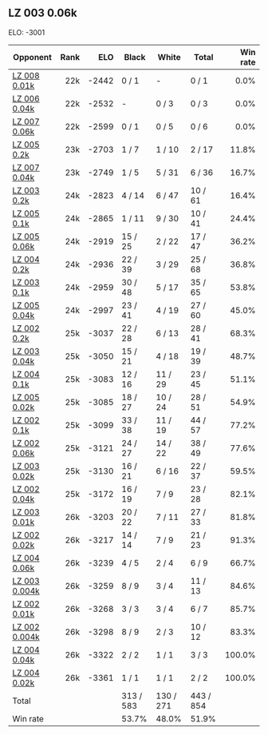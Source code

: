 ## LZ 003 0.06k ##

ELO: -3001

Opponent | Rank | ELO | Black | White | Total | Win rate
---------|-----:|----:|-------|-------|-------|-------:
[LZ 008 0.01k](LZ%20008%200.01k.md) | 22k | -2442 | 0 / 1 | - | 0 / 1 | 0.0%
[LZ 006 0.04k](LZ%20006%200.04k.md) | 22k | -2532 | - | 0 / 3 | 0 / 3 | 0.0%
[LZ 007 0.06k](LZ%20007%200.06k.md) | 22k | -2599 | 0 / 1 | 0 / 5 | 0 / 6 | 0.0%
[LZ 005 0.2k](LZ%20005%200.2k.md) | 23k | -2703 | 1 / 7 | 1 / 10 | 2 / 17 | 11.8%
[LZ 007 0.04k](LZ%20007%200.04k.md) | 23k | -2749 | 1 / 5 | 5 / 31 | 6 / 36 | 16.7%
[LZ 003 0.2k](LZ%20003%200.2k.md) | 24k | -2823 | 4 / 14 | 6 / 47 | 10 / 61 | 16.4%
[LZ 005 0.1k](LZ%20005%200.1k.md) | 24k | -2865 | 1 / 11 | 9 / 30 | 10 / 41 | 24.4%
[LZ 005 0.06k](LZ%20005%200.06k.md) | 24k | -2919 | 15 / 25 | 2 / 22 | 17 / 47 | 36.2%
[LZ 004 0.2k](LZ%20004%200.2k.md) | 24k | -2936 | 22 / 39 | 3 / 29 | 25 / 68 | 36.8%
[LZ 003 0.1k](LZ%20003%200.1k.md) | 24k | -2959 | 30 / 48 | 5 / 17 | 35 / 65 | 53.8%
[LZ 005 0.04k](LZ%20005%200.04k.md) | 24k | -2997 | 23 / 41 | 4 / 19 | 27 / 60 | 45.0%
[LZ 002 0.2k](LZ%20002%200.2k.md) | 25k | -3037 | 22 / 28 | 6 / 13 | 28 / 41 | 68.3%
[LZ 003 0.04k](LZ%20003%200.04k.md) | 25k | -3050 | 15 / 21 | 4 / 18 | 19 / 39 | 48.7%
[LZ 004 0.1k](LZ%20004%200.1k.md) | 25k | -3083 | 12 / 16 | 11 / 29 | 23 / 45 | 51.1%
[LZ 005 0.02k](LZ%20005%200.02k.md) | 25k | -3085 | 18 / 27 | 10 / 24 | 28 / 51 | 54.9%
[LZ 002 0.1k](LZ%20002%200.1k.md) | 25k | -3099 | 33 / 38 | 11 / 19 | 44 / 57 | 77.2%
[LZ 002 0.06k](LZ%20002%200.06k.md) | 25k | -3121 | 24 / 27 | 14 / 22 | 38 / 49 | 77.6%
[LZ 003 0.02k](LZ%20003%200.02k.md) | 25k | -3130 | 16 / 21 | 6 / 16 | 22 / 37 | 59.5%
[LZ 002 0.04k](LZ%20002%200.04k.md) | 25k | -3172 | 16 / 19 | 7 / 9 | 23 / 28 | 82.1%
[LZ 003 0.01k](LZ%20003%200.01k.md) | 26k | -3203 | 20 / 22 | 7 / 11 | 27 / 33 | 81.8%
[LZ 002 0.02k](LZ%20002%200.02k.md) | 26k | -3217 | 14 / 14 | 7 / 9 | 21 / 23 | 91.3%
[LZ 004 0.06k](LZ%20004%200.06k.md) | 26k | -3239 | 4 / 5 | 2 / 4 | 6 / 9 | 66.7%
[LZ 003 0.004k](LZ%20003%200.004k.md) | 26k | -3259 | 8 / 9 | 3 / 4 | 11 / 13 | 84.6%
[LZ 002 0.01k](LZ%20002%200.01k.md) | 26k | -3268 | 3 / 3 | 3 / 4 | 6 / 7 | 85.7%
[LZ 002 0.004k](LZ%20002%200.004k.md) | 26k | -3298 | 8 / 9 | 2 / 3 | 10 / 12 | 83.3%
[LZ 004 0.04k](LZ%20004%200.04k.md) | 26k | -3322 | 2 / 2 | 1 / 1 | 3 / 3 | 100.0%
[LZ 004 0.02k](LZ%20004%200.02k.md) | 26k | -3361 | 1 / 1 | 1 / 1 | 2 / 2 | 100.0%
Total | | | 313 / 583 | 130 / 271 | 443 / 854 | 
Win rate| | | 53.7% | 48.0% | 51.9% | 
